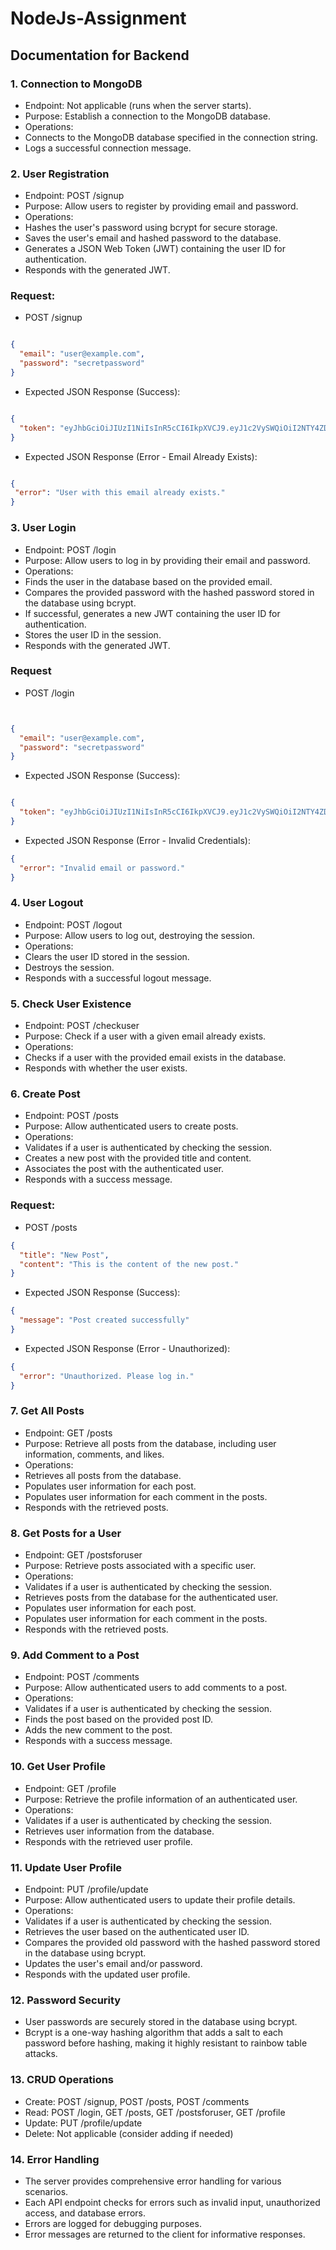 # NodeJs-Assignment

## Documentation for Backend

### 1. Connection to MongoDB
* Endpoint: Not applicable (runs when the server starts).
* Purpose: Establish a connection to the MongoDB database.
* Operations:
* Connects to the MongoDB database specified in the connection string.
* Logs a successful connection message.




### 2. User Registration
- Endpoint: POST /signup
- Purpose: Allow users to register by providing email and password.
- Operations:
- Hashes the user's password using bcrypt for secure storage.
- Saves the user's email and hashed password to the database.
- Generates a JSON Web Token (JWT) containing the user ID for authentication.
- Responds with the generated JWT.

### Request:
* POST /signup
```json

{
  "email": "user@example.com",
  "password": "secretpassword"
}
```
* Expected JSON Response (Success):
```json

{
  "token": "eyJhbGciOiJIUzI1NiIsInR5cCI6IkpXVCJ9.eyJ1c2VySWQiOiI2NTY4ZDUzMmE2YTZkOTRlMDA3ZmEzZGMiLCJpYXQiOjE2MzQyOTY2ODcsImV4cCI6MTYzNDMwMzA4N30.5SthfAUfaGtUCQ9oNLdSZs6yESRpjrW7bdM-vtVZ0qU"
}

```

* Expected JSON Response (Error - Email Already Exists):

 ```json

{
  "error": "User with this email already exists."
}

```


### 3. User Login
- Endpoint: POST /login
- Purpose: Allow users to log in by providing their email and password.
- Operations:
- Finds the user in the database based on the provided email.
- Compares the provided password with the hashed password stored in the database using bcrypt.
- If successful, generates a new JWT containing the user ID for authentication.
- Stores the user ID in the session.
- Responds with the generated JWT.

### Request
* POST /login
```json


{
  "email": "user@example.com",
  "password": "secretpassword"
}


```

* Expected JSON Response (Success):


```json

{
  "token": "eyJhbGciOiJIUzI1NiIsInR5cCI6IkpXVCJ9.eyJ1c2VySWQiOiI2NTY4ZDUzMmE2YTZkOTRlMDA3ZmEzZGMiLCJpYXQiOjE2MzQyOTY2ODcsImV4cCI6MTYzNDMwMzA4N30.5SthfAUfaGtUCQ9oNLdSZs6yESRpjrW7bdM-vtVZ0qU"
}

```

* Expected JSON Response (Error - Invalid Credentials):
```json
{
  "error": "Invalid email or password."
}
```





### 4. User Logout
- Endpoint: POST /logout
- Purpose: Allow users to log out, destroying the session.
- Operations:
- Clears the user ID stored in the session.
- Destroys the session.
- Responds with a successful logout message.



### 5. Check User Existence
- Endpoint: POST /checkuser
- Purpose: Check if a user with a given email already exists.
- Operations:
- Checks if a user with the provided email exists in the database.
- Responds with whether the user exists.
### 6. Create Post
- Endpoint: POST /posts
- Purpose: Allow authenticated users to create posts.
- Operations:
- Validates if a user is authenticated by checking the session.
- Creates a new post with the provided title and content.
- Associates the post with the authenticated user.
- Responds with a success message.


### Request:


* POST /posts
```json
{
  "title": "New Post",
  "content": "This is the content of the new post."
}
```
* Expected JSON Response (Success):

```json
{
  "message": "Post created successfully"
}

```

* Expected JSON Response (Error - Unauthorized):
```json
{
  "error": "Unauthorized. Please log in."
}
```

### 7. Get All Posts
- Endpoint: GET /posts
- Purpose: Retrieve all posts from the database, including user information, comments, and likes.
- Operations:
- Retrieves all posts from the database.
- Populates user information for each post.
- Populates user information for each comment in the posts.
- Responds with the retrieved posts.
### 8. Get Posts for a User
- Endpoint: GET /postsforuser
- Purpose: Retrieve posts associated with a specific user.
- Operations:
- Validates if a user is authenticated by checking the session.
- Retrieves posts from the database for the authenticated user.
- Populates user information for each post.
- Populates user information for each comment in the posts.
- Responds with the retrieved posts.
### 9. Add Comment to a Post
- Endpoint: POST /comments
- Purpose: Allow authenticated users to add comments to a post.
- Operations:
- Validates if a user is authenticated by checking the session.
- Finds the post based on the provided post ID.
- Adds the new comment to the post.
- Responds with a success message.
### 10. Get User Profile
- Endpoint: GET /profile
- Purpose: Retrieve the profile information of an authenticated user.
- Operations:
- Validates if a user is authenticated by checking the session.
- Retrieves user information from the database.
- Responds with the retrieved user profile.
### 11. Update User Profile
- Endpoint: PUT /profile/update
- Purpose: Allow authenticated users to update their profile details.
- Operations:
- Validates if a user is authenticated by checking the session.
- Retrieves the user based on the authenticated user ID.
- Compares the provided old password with the hashed password stored in the database using bcrypt.
- Updates the user's email and/or password.
- Responds with the updated user profile.
### 12. Password Security
- User passwords are securely stored in the database using bcrypt.
- Bcrypt is a one-way hashing algorithm that adds a salt to each password before hashing, making it highly resistant to rainbow table attacks.
### 13. CRUD Operations
- Create: POST /signup, POST /posts, POST /comments
- Read: POST /login, GET /posts, GET /postsforuser, GET /profile
- Update: PUT /profile/update
- Delete: Not applicable (consider adding if needed)
### 14. Error Handling
- The server provides comprehensive error handling for various scenarios.
- Each API endpoint checks for errors such as invalid input, unauthorized access, and database errors.
- Errors are logged for debugging purposes.
- Error messages are returned to the client for informative responses.